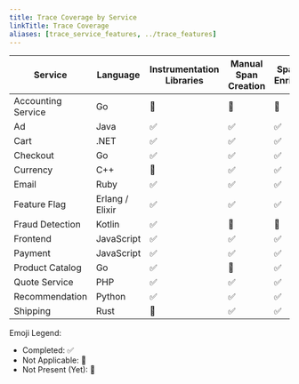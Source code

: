 ```yaml
---
title: Trace Coverage by Service
linkTitle: Trace Coverage
aliases: [trace_service_features, ../trace_features]
---
```


| Service            | Language        | Instrumentation Libraries | Manual Span Creation | Span Data Enrichment | RPC Context Propagation | Span Links | Baggage | Resource Detection |
| ------------------ | --------------- | ------------------------- | -------------------- | -------------------- | ----------------------- | ---------- | ------- | ------------------ |
| Accounting Service | Go              | 🚧                        | 🚧                   | 🚧                   | 🚧                      | 🚧         | 🚧      | ✅                 |
| Ad                 | Java            | ✅                        | ✅                   | ✅                   | 🔕                      | 🔕         | 🔕      | 🚧                 |
| Cart               | .NET            | ✅                        | ✅                   | ✅                   | 🔕                      | 🔕         | 🔕      | ✅                 |
| Checkout           | Go              | ✅                        | ✅                   | ✅                   | 🔕                      | 🔕         | 🔕      | ✅                 |
| Currency           | C++             | 🔕                        | ✅                   | ✅                   | ✅                      | 🔕         | 🔕      | 🚧                 |
| Email              | Ruby            | ✅                        | ✅                   | ✅                   | 🔕                      | 🔕         | 🔕      | 🚧                 |
| Feature Flag       | Erlang / Elixir | ✅                        | ✅                   | ✅                   | 🔕                      | 🔕         | 🔕      | 🚧                 |
| Fraud Detection    | Kotlin          | ✅                        | 🚧                   | 🚧                   | 🚧                      | 🚧         | 🚧      | 🚧                 |
| Frontend           | JavaScript      | ✅                        | ✅                   | ✅                   | 🔕                      | ✅         | ✅      | ✅                 |
| Payment            | JavaScript      | ✅                        | ✅                   | ✅                   | 🔕                      | 🔕         | ✅      | ✅                 |
| Product Catalog    | Go              | ✅                        | 🔕                   | ✅                   | 🔕                      | 🔕         | 🔕      | 🚧                 |
| Quote Service      | PHP             | ✅                        | ✅                   | ✅                   | 🔕                      | 🔕         | 🔕      | 🚧                 |
| Recommendation     | Python          | ✅                        | ✅                   | ✅                   | 🔕                      | 🔕         | 🔕      | 🚧                 |
| Shipping           | Rust            | 🔕                        | ✅                   | ✅                   | ✅                      | 🔕         | 🔕      | 🚧                 |

Emoji Legend:

- Completed: ✅
- Not Applicable: 🔕
- Not Present (Yet): 🚧
